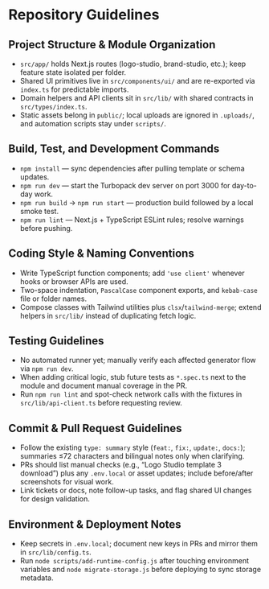 # Repository Guidelines

## Project Structure & Module Organization
- `src/app/` holds Next.js routes (logo-studio, brand-studio, etc.); keep feature state isolated per folder.
- Shared UI primitives live in `src/components/ui/` and are re-exported via `index.ts` for predictable imports.
- Domain helpers and API clients sit in `src/lib/` with shared contracts in `src/types/index.ts`.
- Static assets belong in `public/`; local uploads are ignored in `.uploads/`, and automation scripts stay under `scripts/`.

## Build, Test, and Development Commands
- `npm install` — sync dependencies after pulling template or schema updates.
- `npm run dev` — start the Turbopack dev server on port 3000 for day-to-day work.
- `npm run build` → `npm run start` — production build followed by a local smoke test.
- `npm run lint` — Next.js + TypeScript ESLint rules; resolve warnings before pushing.

## Coding Style & Naming Conventions
- Write TypeScript function components; add `'use client'` whenever hooks or browser APIs are used.
- Two-space indentation, `PascalCase` component exports, and `kebab-case` file or folder names.
- Compose classes with Tailwind utilities plus `clsx`/`tailwind-merge`; extend helpers in `src/lib/` instead of duplicating fetch logic.

## Testing Guidelines
- No automated runner yet; manually verify each affected generator flow via `npm run dev`.
- When adding critical logic, stub future tests as `*.spec.ts` next to the module and document manual coverage in the PR.
- Run `npm run lint` and spot-check network calls with the fixtures in `src/lib/api-client.ts` before requesting review.

## Commit & Pull Request Guidelines
- Follow the existing `type: summary` style (`feat:`, `fix:`, `update:`, `docs:`); summaries ≤72 characters and bilingual notes only when clarifying.
- PRs should list manual checks (e.g., “Logo Studio template 3 download”) plus any `.env.local` or asset updates; include before/after screenshots for visual work.
- Link tickets or docs, note follow-up tasks, and flag shared UI changes for design validation.

## Environment & Deployment Notes
- Keep secrets in `.env.local`; document new keys in PRs and mirror them in `src/lib/config.ts`.
- Run `node scripts/add-runtime-config.js` after touching environment variables and `node migrate-storage.js` before deploying to sync storage metadata.

